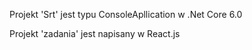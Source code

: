 Projekt 'Srt' jest typu ConsoleApllication w .Net Core 6.0

Projekt 'zadania' jest napisany w React.js
